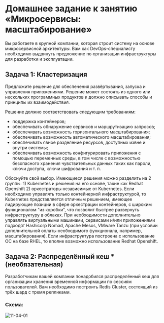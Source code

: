 
# Домашнее задание к занятию «Микросервисы: масштабирование»

Вы работаете в крупной компании, которая строит систему на основе микросервисной архитектуры.
Вам как DevOps-специалисту необходимо выдвинуть предложение по организации инфраструктуры для разработки и эксплуатации.

## Задача 1: Кластеризация

Предложите решение для обеспечения развёртывания, запуска и управления приложениями.
Решение может состоять из одного или нескольких программных продуктов и должно описывать способы и принципы их взаимодействия.

Решение должно соответствовать следующим требованиям:
- поддержка контейнеров;
- обеспечивать обнаружение сервисов и маршрутизацию запросов;
- обеспечивать возможность горизонтального масштабирования;
- обеспечивать возможность автоматического масштабирования;
- обеспечивать явное разделение ресурсов, доступных извне и внутри системы;
- обеспечивать возможность конфигурировать приложения с помощью переменных среды, в том числе с возможностью безопасного хранения чувствительных данных таких как пароли, ключи доступа, ключи шифрования и т. п.

Обоснуйте свой выбор.
Имеющиеся решения можно разделить на 2 группы: 1) Kubernetes и решения на его основе, такие как Redhat Openshift 2) 
оркестраторы независимые от Kubernetes. Если необходимо управлять только контейнерной инфраструктурой, то Kubernetes 
представляется отличным решением, имеющее лидирующие позиции в сфере оркестрации контейнеров, с широким функционалом 
"из коробки", что позволит быстрее развернуть инфраструктуру в облаках. При необходимости дополнительно управлять 
виртуальными машинами, сервисами и/или приложениями подходят 
Hashicorp Nomad, Apache Mesos, VMware Tanzu (при условии дополнительной оплаты необходимого функционала, например, 
масштабирования). Если инфраструктура построена с использование ОС на базе RHEL,
то 
вполне возможно использование Redhat Openshift.
## Задача 2: Распределённый кеш * (необязательная)

Разработчикам вашей компании понадобился распределённый кеш для организации хранения временной информации по сессиям пользователей.
Вам необходимо построить Redis Cluster, состоящий из трёх шард с тремя репликами.

### Схема:

![11-04-01](https://user-images.githubusercontent.com/1122523/114282923-9b16f900-9a4f-11eb-80aa-61ed09725760.png)


